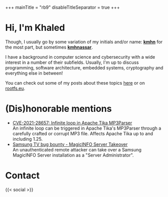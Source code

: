 +++
mainTitle = "rb9"
disableTitleSeparator = true
+++

# Hi, I'm Khaled
Though, I usually go by some variation of my initials and/or name: [**kmhn**](https://keybase.io/kmhn) for the most part, but sometimes [**kmhnassar**](https://twitter.com/kmhnassar).

I have a background in computer science and cybersecurity with a wide interest in a number of their subfields. Usually, I'm up to discuss programming, software architecture, embedded systems, cryptography and everything else in between!

You can check out some of my posts about these topics [here](/posts) or on [rootfs.eu](https://rootfs.eu).

# (Dis)honorable mentions
- [CVE-2021-28657: Infinite loop in Apache Tika MP3Parser](https://lists.apache.org/thread.html/r915add4aa52c60d1b5cf085039cfa73a98d7fae9673374dfd7744b5a%40%3Cdev.tika.apache.org%3E) <br /> An infinite loop can be triggered in Apache Tika's MP3Parser through a carefully crafted or corrupt MP3 file. Affects Apache Tika up to and including 1.25.
- [Samsung TV bug bounty - MagicINFO Server Takeover](https://samsungtvbounty.com/HallOfFame.aspx#:~:text=Khaled%20Nassar) <br /> An unauthenticated remote attacker can take over a Samsung MagicINFO Server installation as a "Server Administrator".

# Contact
{{< social >}}
<!-- Or you can also check out your console for a moment -->

